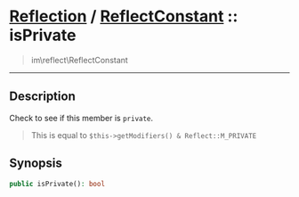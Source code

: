 # [Reflection](reflect.md) / [ReflectConstant](reflect-ReflectConstant.md) :: isPrivate
 > im\reflect\ReflectConstant
____

## Description
Check to see if this member is `private`.

 > This is equal to `$this->getModifiers() & Reflect::M_PRIVATE`  

## Synopsis
```php
public isPrivate(): bool
```
